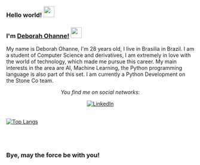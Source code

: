 ### Hello world! <img src="https://github.com/TheDudeThatCode/TheDudeThatCode/blob/master/Assets/Earth.gif" width="29px"> 

### I'm [Deborah Ohanne!](https://instagram.com/deborahohanne) <img src="https://github.com/TheDudeThatCode/TheDudeThatCode/blob/master/Assets/Medal.gif" width="29px">  

My name is Deborah Ohanne, I'm 28 years old, I live in Brasilia in Brazil.
I am a student of Computer Science and derivatives, I am extremely in love with the world of technology, which made me pursue this career.
My main interests in the area are AI, Machine Learning, the Python programming language is also part of this set.
I am currently a Python Development on the Stone Co team.
<br/>
<div align="center">

<i>You find me on social networks:</i><br>

<a href="https://www.linkedin.com/in/deborah-ohanne-0964b7103" target="_blank">
	<img src="https://img.shields.io/badge/LinkedIn-%230077B5.svg?&style=flat-square&logo=linkedin&logoColor=white" alt="LinkedIn">
</a>

</div>
<br/>

[![Top Langs](https://github-readme-stats.vercel.app/api/top-langs/?username=deborahohanne&layout=compact)](https://github.com/deborahohanne/github-readme-stats)

<br />
<br />
<div align="center">

</div>

### Bye, may the force be with you! 
